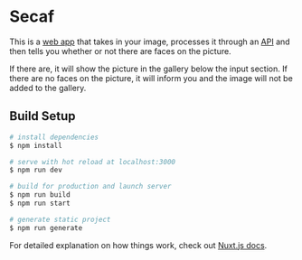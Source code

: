 # Secaf
This is a [web app](https://secaf.netlify.app/) that takes in your image, processes it through an [API](https://secaf-api.herokuapp.com/) and then tells you whether or not there are faces on the picture.

If there are, it will show the picture in the gallery below the input section. If there are no faces on the picture, it will inform you and the image will not be added to the gallery.

## Build Setup

```bash
# install dependencies
$ npm install

# serve with hot reload at localhost:3000
$ npm run dev

# build for production and launch server
$ npm run build
$ npm run start

# generate static project
$ npm run generate
```

For detailed explanation on how things work, check out [Nuxt.js docs](https://nuxtjs.org).
